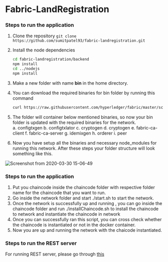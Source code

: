 # Fabric-LandRegistration

### Steps to run the application 


1. Clone the repository `git clone https://github.com/sumitpatel93/fabric-landregistration.git`
2. Install the node dependencies
   ```bash
   cd fabric-landregistration/backend
   npm install
   cd ../nodejs
   npm install
   ```
3. Make a new folder with name **bin** in the home directory.
4. You can download the required binaries for bin folder by running this command
   ```bash
   curl https://raw.githubusercontent.com/hyperledger/fabric/master/scripts/bootstrap.sh | bash -s -- 1.4.0 1.4.0 -d -s
   ```
5. The folder will container below mentioned binaries, so now your bin folder is  updated with the required binaries for the network.   
   a. configtxgen
   b. configtxlator
   c. cryptogen
   d. cryptogen
   e. fabric-ca-client
   f. fabric-ca-server
   g. idemixgen
   h. orderer
   i. peer

6. Now you have setup all the binaries and necessary node_modules for running this network. After these steps your folder structure will look something like this.

![Screenshot from 2020-03-30 15-06-49](https://user-images.githubusercontent.com/15656052/77898634-0fde2180-7299-11ea-9257-458672d4e210.png)

### Steps to run the application

1. Put you chaincode inside the chaincode folder with respective folder name for the chaincode that you want to run.
2. Go inside the network folder and start ./start.sh to start the network.
3. Once the network is successfully up and running , you can go inside the chaincode folder and run ./installChaincode.sh to install the chaincode to network and instantiate the chaincode in network
4. Once you can successfully ran this script, you can cross check whether the chaincode is instantiated or not in the docker container.
5. Now you are up and running the network with the chaicode instantiated.
   
### Steps to run the REST server

For running REST server, please go through [this](https://github.com/sumitpatel93/fabric-landregistration/blob/master/backend/README.md)






   
